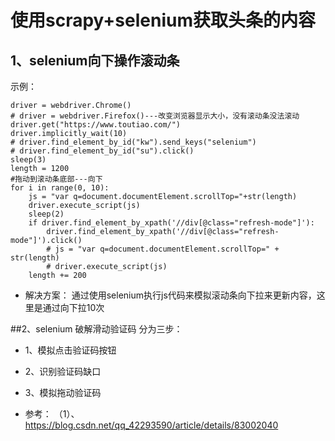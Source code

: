 # 使用scrapy+selenium获取头条的内容

## 1、selenium向下操作滚动条

示例：

    driver = webdriver.Chrome()
    # driver = webdriver.Firefox()---改变浏览器显示大小，没有滚动条没法滚动
    driver.get("https://www.toutiao.com/")
    driver.implicitly_wait(10)
    # driver.find_element_by_id("kw").send_keys("selenium")
    # driver.find_element_by_id("su").click()
    sleep(3)
    length = 1200
    #拖动到滚动条底部---向下
    for i in range(0, 10):
        js = "var q=document.documentElement.scrollTop="+str(length)
        driver.execute_script(js)
        sleep(2)
        if driver.find_element_by_xpath('//div[@class="refresh-mode"]'):
            driver.find_element_by_xpath('//div[@class="refresh-mode"]').click()
            # js = "var q=document.documentElement.scrollTop=" + str(length)
            # driver.execute_script(js)
        length += 200

- 解决方案：
    通过使用selenium执行js代码来模拟滚动条向下拉来更新内容，这里是通过向下拉10次

##2、selenium 破解滑动验证码
分为三步：
- 1、模拟点击验证码按钮
- 2、识别验证码缺口
- 3、模拟拖动验证码

    
- 参考：
（1）、https://blog.csdn.net/qq_42293590/article/details/83002040